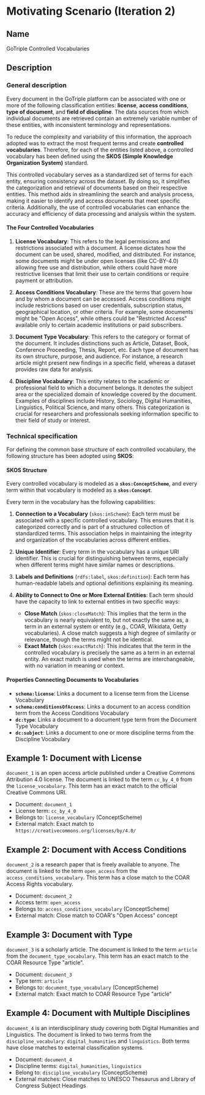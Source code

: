 # Motivating Scenario (Iteration 2)

## Name
GoTriple Controlled Vocabularies

## Description

### General description

Every document in the GoTriple platform can be associated with one or more of the following classification entities: **license**, **access conditions**, **type of document**, and **field of discipline**. The data sources from which individual documents are retrieved contain an extremely variable number of these entities, with inconsistent terminology and representations.

To reduce the complexity and variability of this information, the approach adopted was to extract the most frequent terms and create **controlled vocabularies**. Therefore, for each of the entities listed above, a controlled vocabulary has been defined using the **SKOS (Simple Knowledge Organization System)** standard.

This controlled vocabulary serves as a standardized set of terms for each entity, ensuring consistency across the dataset. By doing so, it simplifies the categorization and retrieval of documents based on their respective entities. This method aids in streamlining the search and analysis process, making it easier to identify and access documents that meet specific criteria. Additionally, the use of controlled vocabularies can enhance the accuracy and efficiency of data processing and analysis within the system.

#### The Four Controlled Vocabularies

1. **License Vocabulary**: This refers to the legal permissions and restrictions associated with a document. A license dictates how the document can be used, shared, modified, and distributed. For instance, some documents might be under open licenses (like CC-BY-4.0) allowing free use and distribution, while others could have more restrictive licenses that limit their use to certain conditions or require payment or attribution.

2. **Access Conditions Vocabulary**: These are the terms that govern how and by whom a document can be accessed. Access conditions might include restrictions based on user credentials, subscription status, geographical location, or other criteria. For example, some documents might be "Open Access", while others could be "Restricted Access" available only to certain academic institutions or paid subscribers.

3. **Document Type Vocabulary**: This refers to the category or format of the document. It includes distinctions such as Article, Dataset, Book, Conference Proceeding, Thesis, Report, etc. Each type of document has its own structure, purpose, and audience. For instance, a research article might present new findings in a specific field, whereas a dataset provides raw data for analysis.

4. **Discipline Vocabulary**: This entity relates to the academic or professional field to which a document belongs. It denotes the subject area or the specialized domain of knowledge covered by the document. Examples of disciplines include History, Sociology, Digital Humanities, Linguistics, Political Science, and many others. This categorization is crucial for researchers and professionals seeking information specific to their field of study or interest.

### Technical specification

For defining the common base structure of each controlled vocabulary, the following structure has been adopted using **SKOS**:

#### SKOS Structure

Every controlled vocabulary is modeled as a **`skos:ConceptScheme`**, and every term within that vocabulary is modeled as a **`skos:Concept`**.

Every term in the vocabulary has the following capabilities:

1. **Connection to a Vocabulary** (`skos:inScheme`): Each term must be associated with a specific controlled vocabulary. This ensures that it is categorized correctly and is part of a structured collection of standardized terms. This association helps in maintaining the integrity and organization of the vocabularies across different entities.

2. **Unique Identifier**: Every term in the vocabulary has a unique URI identifier. This is crucial for distinguishing between terms, especially when different terms might have similar names or descriptions.

3. **Labels and Definitions** (`rdfs:label`, `skos:definition`): Each term has human-readable labels and optional definitions explaining its meaning.

4. **Ability to Connect to One or More External Entities**: Each term should have the capacity to link to external entities in two specific ways:
   - **Close Match** (`skos:closeMatch`): This implies that the term in the vocabulary is nearly equivalent to, but not exactly the same as, a term in an external system or entity (e.g., COAR, Wikidata, Getty vocabularies). A close match suggests a high degree of similarity or relevance, though the terms might not be identical.
   - **Exact Match** (`skos:exactMatch`): This indicates that the term in the controlled vocabulary is precisely the same as a term in an external entity. An exact match is used when the terms are interchangeable, with no variation in meaning or context.

#### Properties Connecting Documents to Vocabularies

- **`schema:license`**: Links a document to a license term from the License Vocabulary
- **`schema:conditionsOfAccess`**: Links a document to an access condition term from the Access Conditions Vocabulary
- **`dc:type`**: Links a document to a document type term from the Document Type Vocabulary
- **`dc:subject`**: Links a document to one or more discipline terms from the Discipline Vocabulary

## Example 1: Document with License

`document_1` is an open access article published under a Creative Commons Attribution 4.0 license. The document is linked to the term `cc_by_4_0` from the `license_vocabulary`. This term has an exact match to the official Creative Commons URI.

- Document: `document_1`
- License term: `cc_by_4_0`
- Belongs to: `license_vocabulary` (ConceptScheme)
- External match: Exact match to `https://creativecommons.org/licenses/by/4.0/`

## Example 2: Document with Access Conditions

`document_2` is a research paper that is freely available to anyone. The document is linked to the term `open_access` from the `access_conditions_vocabulary`. This term has a close match to the COAR Access Rights vocabulary.

- Document: `document_2`
- Access term: `open_access`
- Belongs to: `access_conditions_vocabulary` (ConceptScheme)
- External match: Close match to COAR's "Open Access" concept

## Example 3: Document with Type

`document_3` is a scholarly article. The document is linked to the term `article` from the `document_type_vocabulary`. This term has an exact match to the COAR Resource Type "article".

- Document: `document_3`
- Type term: `article`
- Belongs to: `document_type_vocabulary` (ConceptScheme)
- External match: Exact match to COAR Resource Type "article"

## Example 4: Document with Multiple Disciplines

`document_4` is an interdisciplinary study covering both Digital Humanities and Linguistics. The document is linked to two terms from the `discipline_vocabulary`: `digital_humanities` and `linguistics`. Both terms have close matches to external classification systems.

- Document: `document_4`
- Discipline terms: `digital_humanities`, `linguistics`
- Belong to: `discipline_vocabulary` (ConceptScheme)
- External matches: Close matches to UNESCO Thesaurus and Library of Congress Subject Headings
